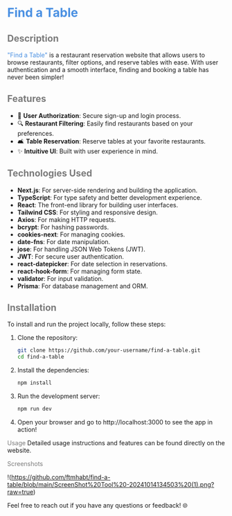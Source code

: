 # <span style="color: #4A90E2;">Find a Table</span>

## <span style="color: #7B7B7B;">Description</span>
<span style="color: #4A90E2;">"Find a Table"</span> is a restaurant reservation website that allows users to browse restaurants, filter options, and reserve tables with ease. With user authentication and a smooth interface, finding and booking a table has never been simpler!

## <span style="color: #7B7B7B;">Features</span>
- 🌟 **User Authorization**: Secure sign-up and login process.
- 🔍 **Restaurant Filtering**: Easily find restaurants based on your preferences.
- 🛋️ **Table Reservation**: Reserve tables at your favorite restaurants.
- ✨ **Intuitive UI**: Built with user experience in mind.

## <span style="color: #7B7B7B;">Technologies Used</span>
- **Next.js**: For server-side rendering and building the application.
- **TypeScript**: For type safety and better development experience.
- **React**: The front-end library for building user interfaces.
- **Tailwind CSS**: For styling and responsive design.
- **Axios**: For making HTTP requests.
- **bcrypt**: For hashing passwords.
- **cookies-next**: For managing cookies.
- **date-fns**: For date manipulation.
- **jose**: For handling JSON Web Tokens (JWT).
- **JWT**: For secure user authentication.
- **react-datepicker**: For date selection in reservations.
- **react-hook-form**: For managing form state.
- **validator**: For input validation.
- **Prisma**: For database management and ORM.

## <span style="color: #7B7B7B;">Installation</span>
To install and run the project locally, follow these steps:

1. Clone the repository:
   ```bash
   git clone https://github.com/your-username/find-a-table.git
   cd find-a-table

2. Install the dependencies:

   ```bash
   npm install

3. Run the development server:

   ```bash
   npm run dev

4. Open your browser and go to http://localhost:3000 to see the app in action!

<span style="color: #7B7B7B;">Usage</span>
Detailed usage instructions and features can be found directly on the website.

<span style="color: #7B7B7B;">Screenshots</span>

!(https://github.com/ftmhabt/find-a-table/blob/main/ScreenShot%20Tool%20-20241014134503%20(1).png?raw=true)

Feel free to reach out if you have any questions or feedback! 🌐

